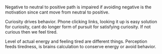Negative to neutral to positive path is impaired if avoiding negative is the motivation since cant move from neutral to positive.  

Curiosity drives behavior. Phone clicking links, looking it up is easy solution for curiosity, cant do longer form of pursuit for satisfying curiosity. If not curious then we feel tired.  

Level of actual energy and feeling tired are different things. Perception feeds tiredness, is brains calculation to conserve energy or avoid behavior.  

